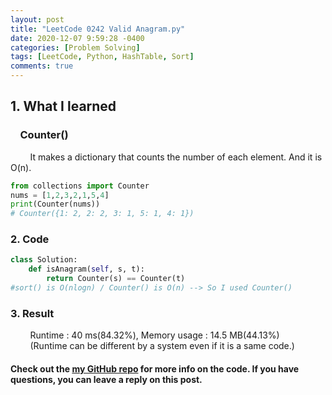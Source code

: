 ```yaml
---
layout: post
title: "LeetCode 0242 Valid Anagram.py"
date: 2020-12-07 9:59:28 -0400
categories: [Problem Solving]
tags: [LeetCode, Python, HashTable, Sort]
comments: true
---
```


## 1. What I learned
### &nbsp;&nbsp;&nbsp;&nbsp;Counter()
&nbsp;&nbsp;&nbsp;&nbsp;&nbsp;&nbsp;&nbsp;&nbsp;It makes a dictionary that counts the number of each element. And it is O(n).
```python
from collections import Counter
nums = [1,2,3,2,1,5,4]
print(Counter(nums))
# Counter({1: 2, 2: 2, 3: 1, 5: 1, 4: 1})
```

### 2. Code
```python
class Solution:
    def isAnagram(self, s, t):
        return Counter(s) == Counter(t)
#sort() is O(nlogn) / Counter() is O(n) --> So I used Counter()
```

### 3. Result
&nbsp;&nbsp;&nbsp;&nbsp;&nbsp;&nbsp;&nbsp;&nbsp;Runtime : 40 ms(84.32%), Memory usage : 14.5 MB(44.13%)  
&nbsp;&nbsp;&nbsp;&nbsp;&nbsp;&nbsp;&nbsp;&nbsp;(Runtime can be different by a system even if it is a same code.)

#### Check out the [my GitHub repo][hyuk-gh] for more info on the code. If you have questions, you can leave a reply on this post.
[hyuk-gh]:   https://github.com/dlgur1994/StudyAlgorithms
